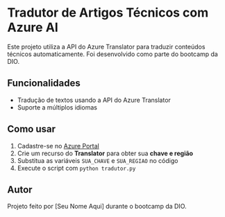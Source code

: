 # Tradutor de Artigos Técnicos com Azure AI

Este projeto utiliza a API do Azure Translator para traduzir conteúdos técnicos automaticamente. Foi desenvolvido como parte do bootcamp da DIO.

## Funcionalidades

- Tradução de textos usando a API do Azure Translator
- Suporte a múltiplos idiomas

## Como usar

1. Cadastre-se no [Azure Portal](https://portal.azure.com/)
2. Crie um recurso do **Translator** para obter sua **chave e região**
3. Substitua as variáveis `SUA_CHAVE` e `SUA_REGIAO` no código
4. Execute o script com `python tradutor.py`

## Autor

Projeto feito por [Seu Nome Aqui] durante o bootcamp da DIO.
